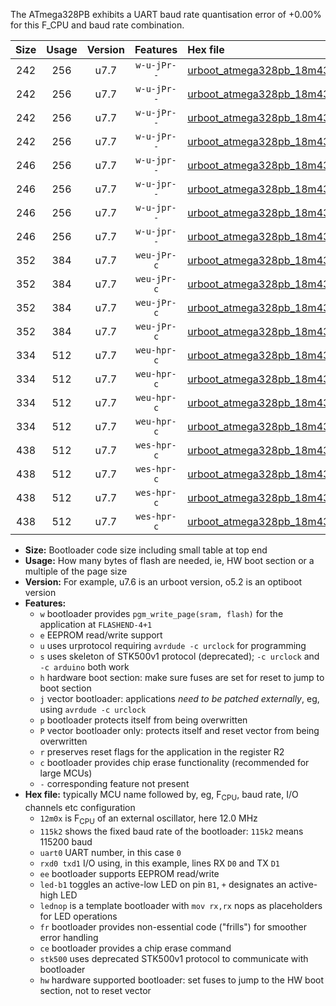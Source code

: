 The ATmega328PB exhibits a UART baud rate quantisation error of +0.00% for this F_CPU and baud rate combination.

|Size|Usage|Version|Features|Hex file|
|:-:|:-:|:-:|:-:|:--|
|242|256|u7.7|`w-u-jPr--`|[urboot_atmega328pb_18m432x_+460k8_uart0_rxd0_txd1_led+b5.hex](https://raw.githubusercontent.com/stefanrueger/urboot.hex/main/mcus/atmega328pb/external_oscillator/fcpu_18m432x/br_+460k8/urboot_atmega328pb_18m432x_+460k8_uart0_rxd0_txd1_led+b5.hex)|
|242|256|u7.7|`w-u-jPr--`|[urboot_atmega328pb_18m432x_+460k8_uart0_rxd0_txd1_lednop.hex](https://raw.githubusercontent.com/stefanrueger/urboot.hex/main/mcus/atmega328pb/external_oscillator/fcpu_18m432x/br_+460k8/urboot_atmega328pb_18m432x_+460k8_uart0_rxd0_txd1_lednop.hex)|
|242|256|u7.7|`w-u-jPr--`|[urboot_atmega328pb_18m432x_+460k8_uart1_rxb4_txb3_led+b5.hex](https://raw.githubusercontent.com/stefanrueger/urboot.hex/main/mcus/atmega328pb/external_oscillator/fcpu_18m432x/br_+460k8/urboot_atmega328pb_18m432x_+460k8_uart1_rxb4_txb3_led+b5.hex)|
|242|256|u7.7|`w-u-jPr--`|[urboot_atmega328pb_18m432x_+460k8_uart1_rxb4_txb3_lednop.hex](https://raw.githubusercontent.com/stefanrueger/urboot.hex/main/mcus/atmega328pb/external_oscillator/fcpu_18m432x/br_+460k8/urboot_atmega328pb_18m432x_+460k8_uart1_rxb4_txb3_lednop.hex)|
|246|256|u7.7|`w-u-jpr--`|[urboot_atmega328pb_18m432x_+460k8_uart0_rxd0_txd1_led+b5_fr.hex](https://raw.githubusercontent.com/stefanrueger/urboot.hex/main/mcus/atmega328pb/external_oscillator/fcpu_18m432x/br_+460k8/urboot_atmega328pb_18m432x_+460k8_uart0_rxd0_txd1_led+b5_fr.hex)|
|246|256|u7.7|`w-u-jpr--`|[urboot_atmega328pb_18m432x_+460k8_uart0_rxd0_txd1_lednop_fr.hex](https://raw.githubusercontent.com/stefanrueger/urboot.hex/main/mcus/atmega328pb/external_oscillator/fcpu_18m432x/br_+460k8/urboot_atmega328pb_18m432x_+460k8_uart0_rxd0_txd1_lednop_fr.hex)|
|246|256|u7.7|`w-u-jpr--`|[urboot_atmega328pb_18m432x_+460k8_uart1_rxb4_txb3_led+b5_fr.hex](https://raw.githubusercontent.com/stefanrueger/urboot.hex/main/mcus/atmega328pb/external_oscillator/fcpu_18m432x/br_+460k8/urboot_atmega328pb_18m432x_+460k8_uart1_rxb4_txb3_led+b5_fr.hex)|
|246|256|u7.7|`w-u-jpr--`|[urboot_atmega328pb_18m432x_+460k8_uart1_rxb4_txb3_lednop_fr.hex](https://raw.githubusercontent.com/stefanrueger/urboot.hex/main/mcus/atmega328pb/external_oscillator/fcpu_18m432x/br_+460k8/urboot_atmega328pb_18m432x_+460k8_uart1_rxb4_txb3_lednop_fr.hex)|
|352|384|u7.7|`weu-jPr-c`|[urboot_atmega328pb_18m432x_+460k8_uart0_rxd0_txd1_ee_led+b5_fr_ce.hex](https://raw.githubusercontent.com/stefanrueger/urboot.hex/main/mcus/atmega328pb/external_oscillator/fcpu_18m432x/br_+460k8/urboot_atmega328pb_18m432x_+460k8_uart0_rxd0_txd1_ee_led+b5_fr_ce.hex)|
|352|384|u7.7|`weu-jPr-c`|[urboot_atmega328pb_18m432x_+460k8_uart0_rxd0_txd1_ee_lednop_fr_ce.hex](https://raw.githubusercontent.com/stefanrueger/urboot.hex/main/mcus/atmega328pb/external_oscillator/fcpu_18m432x/br_+460k8/urboot_atmega328pb_18m432x_+460k8_uart0_rxd0_txd1_ee_lednop_fr_ce.hex)|
|352|384|u7.7|`weu-jPr-c`|[urboot_atmega328pb_18m432x_+460k8_uart1_rxb4_txb3_ee_led+b5_fr_ce.hex](https://raw.githubusercontent.com/stefanrueger/urboot.hex/main/mcus/atmega328pb/external_oscillator/fcpu_18m432x/br_+460k8/urboot_atmega328pb_18m432x_+460k8_uart1_rxb4_txb3_ee_led+b5_fr_ce.hex)|
|352|384|u7.7|`weu-jPr-c`|[urboot_atmega328pb_18m432x_+460k8_uart1_rxb4_txb3_ee_lednop_fr_ce.hex](https://raw.githubusercontent.com/stefanrueger/urboot.hex/main/mcus/atmega328pb/external_oscillator/fcpu_18m432x/br_+460k8/urboot_atmega328pb_18m432x_+460k8_uart1_rxb4_txb3_ee_lednop_fr_ce.hex)|
|334|512|u7.7|`weu-hpr-c`|[urboot_atmega328pb_18m432x_+460k8_uart0_rxd0_txd1_ee_led+b5_fr_ce_hw.hex](https://raw.githubusercontent.com/stefanrueger/urboot.hex/main/mcus/atmega328pb/external_oscillator/fcpu_18m432x/br_+460k8/urboot_atmega328pb_18m432x_+460k8_uart0_rxd0_txd1_ee_led+b5_fr_ce_hw.hex)|
|334|512|u7.7|`weu-hpr-c`|[urboot_atmega328pb_18m432x_+460k8_uart0_rxd0_txd1_ee_lednop_fr_ce_hw.hex](https://raw.githubusercontent.com/stefanrueger/urboot.hex/main/mcus/atmega328pb/external_oscillator/fcpu_18m432x/br_+460k8/urboot_atmega328pb_18m432x_+460k8_uart0_rxd0_txd1_ee_lednop_fr_ce_hw.hex)|
|334|512|u7.7|`weu-hpr-c`|[urboot_atmega328pb_18m432x_+460k8_uart1_rxb4_txb3_ee_led+b5_fr_ce_hw.hex](https://raw.githubusercontent.com/stefanrueger/urboot.hex/main/mcus/atmega328pb/external_oscillator/fcpu_18m432x/br_+460k8/urboot_atmega328pb_18m432x_+460k8_uart1_rxb4_txb3_ee_led+b5_fr_ce_hw.hex)|
|334|512|u7.7|`weu-hpr-c`|[urboot_atmega328pb_18m432x_+460k8_uart1_rxb4_txb3_ee_lednop_fr_ce_hw.hex](https://raw.githubusercontent.com/stefanrueger/urboot.hex/main/mcus/atmega328pb/external_oscillator/fcpu_18m432x/br_+460k8/urboot_atmega328pb_18m432x_+460k8_uart1_rxb4_txb3_ee_lednop_fr_ce_hw.hex)|
|438|512|u7.7|`wes-hpr-c`|[urboot_atmega328pb_18m432x_+460k8_uart0_rxd0_txd1_ee_led+b5_fr_ce_stk500_hw.hex](https://raw.githubusercontent.com/stefanrueger/urboot.hex/main/mcus/atmega328pb/external_oscillator/fcpu_18m432x/br_+460k8/urboot_atmega328pb_18m432x_+460k8_uart0_rxd0_txd1_ee_led+b5_fr_ce_stk500_hw.hex)|
|438|512|u7.7|`wes-hpr-c`|[urboot_atmega328pb_18m432x_+460k8_uart0_rxd0_txd1_ee_lednop_fr_ce_stk500_hw.hex](https://raw.githubusercontent.com/stefanrueger/urboot.hex/main/mcus/atmega328pb/external_oscillator/fcpu_18m432x/br_+460k8/urboot_atmega328pb_18m432x_+460k8_uart0_rxd0_txd1_ee_lednop_fr_ce_stk500_hw.hex)|
|438|512|u7.7|`wes-hpr-c`|[urboot_atmega328pb_18m432x_+460k8_uart1_rxb4_txb3_ee_led+b5_fr_ce_stk500_hw.hex](https://raw.githubusercontent.com/stefanrueger/urboot.hex/main/mcus/atmega328pb/external_oscillator/fcpu_18m432x/br_+460k8/urboot_atmega328pb_18m432x_+460k8_uart1_rxb4_txb3_ee_led+b5_fr_ce_stk500_hw.hex)|
|438|512|u7.7|`wes-hpr-c`|[urboot_atmega328pb_18m432x_+460k8_uart1_rxb4_txb3_ee_lednop_fr_ce_stk500_hw.hex](https://raw.githubusercontent.com/stefanrueger/urboot.hex/main/mcus/atmega328pb/external_oscillator/fcpu_18m432x/br_+460k8/urboot_atmega328pb_18m432x_+460k8_uart1_rxb4_txb3_ee_lednop_fr_ce_stk500_hw.hex)|

- **Size:** Bootloader code size including small table at top end
- **Usage:** How many bytes of flash are needed, ie, HW boot section or a multiple of the page size
- **Version:** For example, u7.6 is an urboot version, o5.2 is an optiboot version
- **Features:**
  + `w` bootloader provides `pgm_write_page(sram, flash)` for the application at `FLASHEND-4+1`
  + `e` EEPROM read/write support
  + `u` uses urprotocol requiring `avrdude -c urclock` for programming
  + `s` uses skeleton of STK500v1 protocol (deprecated); `-c urclock` and `-c arduino` both work
  + `h` hardware boot section: make sure fuses are set for reset to jump to boot section
  + `j` vector bootloader: applications *need to be patched externally*, eg, using `avrdude -c urclock`
  + `p` bootloader protects itself from being overwritten
  + `P` vector bootloader only: protects itself and reset vector from being overwritten
  + `r` preserves reset flags for the application in the register R2
  + `c` bootloader provides chip erase functionality (recommended for large MCUs)
  + `-` corresponding feature not present
- **Hex file:** typically MCU name followed by, eg, F<sub>CPU</sub>, baud rate, I/O channels etc configuration
  + `12m0x` is F<sub>CPU</sub> of an external oscillator, here 12.0 MHz
  + `115k2` shows the fixed baud rate of the bootloader: `115k2` means 115200 baud
  + `uart0` UART number, in this case `0`
  + `rxd0 txd1` I/O using, in this example, lines RX `D0` and TX `D1`
  + `ee` bootloader supports EEPROM read/write
  + `led-b1` toggles an active-low LED on pin `B1`, `+` designates an active-high LED
  + `lednop` is a template bootloader with `mov rx,rx` nops as placeholders for LED operations
  + `fr` bootloader provides non-essential code ("frills") for smoother error handling
  + `ce` bootloader provides a chip erase command
  + `stk500` uses deprecated STK500v1 protocol to communicate with bootloader
  + `hw` hardware supported bootloader: set fuses to jump to the HW boot section, not to reset vector
